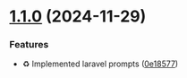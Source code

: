 # [1.1.0](https://github.com/jashaics/env-encrypter/compare/v1.0.2...v1.1.0) (2024-11-29)


### Features

* :recycle: Implemented laravel prompts ([0e18577](https://github.com/jashaics/env-encrypter/commit/0e18577566728e7fe4535b0a3d26638a73bb736d))
